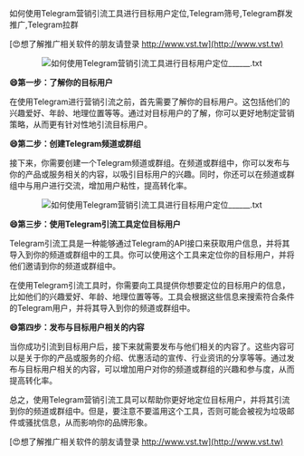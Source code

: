 如何使用Telegram营销引流工具进行目标用户定位,Telegram筛号,Telegram群发推广,Telegram拉群

[😍想了解推广相关软件的朋友请登录 http://www.vst.tw](http://www.vst.tw)

 <center><img src="https://vst.tw/MP4/tuiguang/png/0.png" alt="如何使用Telegram营销引流工具进行目标用户定位______.txt"></center>

**😄第一步：了解你的目标用户**

在使用Telegram进行营销引流之前，首先需要了解你的目标用户。这包括他们的兴趣爱好、年龄、地理位置等等。通过对目标用户的了解，你可以更好地制定营销策略，从而更有针对性地引流目标用户。

**😄第二步：创建Telegram频道或群组**

接下来，你需要创建一个Telegram频道或群组。在频道或群组中，你可以发布与你的产品或服务相关的内容，以吸引目标用户的兴趣。同时，你还可以在频道或群组中与用户进行交流，增加用户粘性，提高转化率。

 <center><img src="https://vst.tw/MP4/tuiguang/png/7.png" alt="如何使用Telegram营销引流工具进行目标用户定位______.txt"></center>

**😄第三步：使用Telegram引流工具定位目标用户**

Telegram引流工具是一种能够通过Telegram的API接口来获取用户信息，并将其导入到你的频道或群组中的工具。你可以使用这个工具来定位你的目标用户，并将他们邀请到你的频道或群组中。

在使用Telegram引流工具时，你需要向工具提供你想要定位的目标用户的信息，比如他们的兴趣爱好、年龄、地理位置等等。工具会根据这些信息来搜索符合条件的Telegram用户，并将其导入到你的频道或群组中。

**😄第四步：发布与目标用户相关的内容**

当你成功引流到目标用户后，接下来就需要发布与他们相关的内容了。这些内容可以是关于你的产品或服务的介绍、优惠活动的宣传、行业资讯的分享等等。通过发布与目标用户相关的内容，可以增加用户对你的频道或群组的兴趣和参与度，从而提高转化率。

总之，使用Telegram营销引流工具可以帮助你更好地定位目标用户，并将其引流到你的频道或群组中。但是，要注意不要滥用这个工具，否则可能会被视为垃圾邮件或骚扰信息，从而影响你的品牌形象。

[😍想了解推广相关软件的朋友请登录 http://www.vst.tw](http://www.vst.tw)




